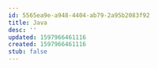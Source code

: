 ```yaml
---
id: 5565ea9e-a948-4404-ab79-2a95b2083f92
title: Java
desc: ''
updated: 1597966461116
created: 1597966461116
stub: false
---
```


